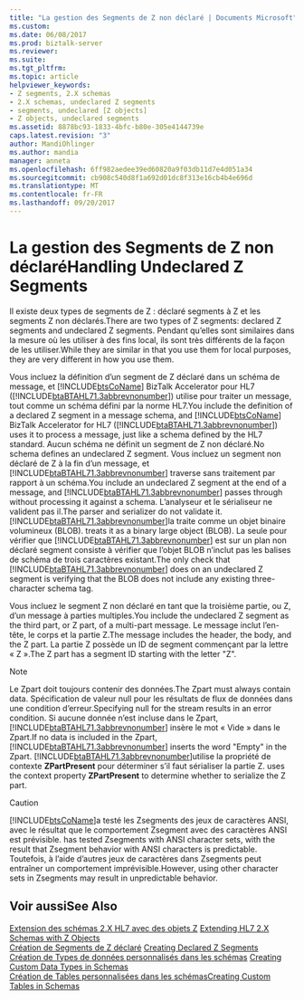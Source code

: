 ```yaml
---
title: "La gestion des Segments de Z non déclaré | Documents Microsoft"
ms.custom: 
ms.date: 06/08/2017
ms.prod: biztalk-server
ms.reviewer: 
ms.suite: 
ms.tgt_pltfrm: 
ms.topic: article
helpviewer_keywords:
- Z segments, 2.X schemas
- 2.X schemas, undeclared Z segments
- segments, undeclared [Z objects]
- Z objects, undeclared segments
ms.assetid: 8878bc93-1833-4bfc-b80e-305e4144739e
caps.latest.revision: "3"
author: MandiOhlinger
ms.author: mandia
manager: anneta
ms.openlocfilehash: 6ff982aedee39ed60820a9f03db11d7e4d051a34
ms.sourcegitcommit: cb908c540d8f1a692d01dc8f313e16cb4b4e696d
ms.translationtype: MT
ms.contentlocale: fr-FR
ms.lasthandoff: 09/20/2017
---
```

# <a name="handling-undeclared-z-segments"></a><span data-ttu-id="11973-102">La gestion des Segments de Z non déclaré</span><span class="sxs-lookup"><span data-stu-id="11973-102">Handling Undeclared Z Segments</span></span>
<span data-ttu-id="11973-103">Il existe deux types de segments de Z : déclaré segments à Z et les segments Z non déclarés.</span><span class="sxs-lookup"><span data-stu-id="11973-103">There are two types of Z segments: declared Z segments and undeclared Z segments.</span></span> <span data-ttu-id="11973-104">Pendant qu’elles sont similaires dans la mesure où les utiliser à des fins local, ils sont très différents de la façon de les utiliser.</span><span class="sxs-lookup"><span data-stu-id="11973-104">While they are similar in that you use them for local purposes, they are very different in how you use them.</span></span>  
  
 <span data-ttu-id="11973-105">Vous incluez la définition d’un segment de Z déclaré dans un schéma de message, et [!INCLUDE[btsCoName](../../includes/btsconame-md.md)] BizTalk Accelerator pour HL7 ([!INCLUDE[btaBTAHL71.3abbrevnonumber](../../includes/btabtahl71-3abbrevnonumber-md.md)]) utilise pour traiter un message, tout comme un schéma défini par la norme HL7.</span><span class="sxs-lookup"><span data-stu-id="11973-105">You include the definition of a declared Z segment in a message schema, and [!INCLUDE[btsCoName](../../includes/btsconame-md.md)] BizTalk Accelerator for HL7 ([!INCLUDE[btaBTAHL71.3abbrevnonumber](../../includes/btabtahl71-3abbrevnonumber-md.md)]) uses it to process a message, just like a schema defined by the HL7 standard.</span></span> <span data-ttu-id="11973-106">Aucun schéma ne définit un segment de Z non déclaré.</span><span class="sxs-lookup"><span data-stu-id="11973-106">No schema defines an undeclared Z segment.</span></span> <span data-ttu-id="11973-107">Vous incluez un segment non déclaré de Z à la fin d’un message, et [!INCLUDE[btaBTAHL71.3abbrevnonumber](../../includes/btabtahl71-3abbrevnonumber-md.md)] traverse sans traitement par rapport à un schéma.</span><span class="sxs-lookup"><span data-stu-id="11973-107">You include an undeclared Z segment at the end of a message, and [!INCLUDE[btaBTAHL71.3abbrevnonumber](../../includes/btabtahl71-3abbrevnonumber-md.md)] passes through without processing it against a schema.</span></span> <span data-ttu-id="11973-108">L’analyseur et le sérialiseur ne valident pas il.</span><span class="sxs-lookup"><span data-stu-id="11973-108">The parser and serializer do not validate it.</span></span> [!INCLUDE[btaBTAHL71.3abbrevnonumber](../../includes/btabtahl71-3abbrevnonumber-md.md)]<span data-ttu-id="11973-109">la traite comme un objet binaire volumineux (BLOB).</span><span class="sxs-lookup"><span data-stu-id="11973-109"> treats it as a binary large object (BLOB).</span></span> <span data-ttu-id="11973-110">La seule pour vérifier que [!INCLUDE[btaBTAHL71.3abbrevnonumber](../../includes/btabtahl71-3abbrevnonumber-md.md)] est sur un plan non déclaré segment consiste à vérifier que l’objet BLOB n’inclut pas les balises de schéma de trois caractères existant.</span><span class="sxs-lookup"><span data-stu-id="11973-110">The only check that [!INCLUDE[btaBTAHL71.3abbrevnonumber](../../includes/btabtahl71-3abbrevnonumber-md.md)] does on an undeclared Z segment is verifying that the BLOB does not include any existing three-character schema tag.</span></span>  
  
 <span data-ttu-id="11973-111">Vous incluez le segment Z non déclaré en tant que la troisième partie, ou Z, d’un message à parties multiples.</span><span class="sxs-lookup"><span data-stu-id="11973-111">You include the undeclared Z segment as the third part, or Z part, of a multi-part message.</span></span> <span data-ttu-id="11973-112">Le message inclut l’en-tête, le corps et la partie Z.</span><span class="sxs-lookup"><span data-stu-id="11973-112">The message includes the header, the body, and the Z part.</span></span> <span data-ttu-id="11973-113">La partie Z possède un ID de segment commençant par la lettre « Z ».</span><span class="sxs-lookup"><span data-stu-id="11973-113">The Z part has a segment ID starting with the letter "Z".</span></span>  
  
> [!NOTE]
>  <span data-ttu-id="11973-114">Le Zpart doit toujours contenir des données.</span><span class="sxs-lookup"><span data-stu-id="11973-114">The Zpart must always contain data.</span></span> <span data-ttu-id="11973-115">Spécification de valeur null pour les résultats de flux de données dans une condition d’erreur.</span><span class="sxs-lookup"><span data-stu-id="11973-115">Specifying null for the stream results in an error condition.</span></span> <span data-ttu-id="11973-116">Si aucune donnée n’est incluse dans le Zpart, [!INCLUDE[btaBTAHL71.3abbrevnonumber](../../includes/btabtahl71-3abbrevnonumber-md.md)] insère le mot « Vide » dans le Zpart.</span><span class="sxs-lookup"><span data-stu-id="11973-116">If no data is included in the Zpart, [!INCLUDE[btaBTAHL71.3abbrevnonumber](../../includes/btabtahl71-3abbrevnonumber-md.md)] inserts the word "Empty" in the Zpart.</span></span> [!INCLUDE[btaBTAHL71.3abbrevnonumber](../../includes/btabtahl71-3abbrevnonumber-md.md)]<span data-ttu-id="11973-117">utilise la propriété de contexte **ZPartPresent** pour déterminer s’il faut sérialiser la partie Z.</span><span class="sxs-lookup"><span data-stu-id="11973-117"> uses the context property **ZPartPresent** to determine whether to serialize the Z part.</span></span>  
  
> [!CAUTION]
>  [!INCLUDE[btsCoName](../../includes/btsconame-md.md)]<span data-ttu-id="11973-118">a testé les Zsegments des jeux de caractères ANSI, avec le résultat que le comportement Zsegment avec des caractères ANSI est prévisible.</span><span class="sxs-lookup"><span data-stu-id="11973-118"> has tested Zsegments with ANSI character sets, with the result that Zsegment behavior with ANSI characters is predictable.</span></span> <span data-ttu-id="11973-119">Toutefois, à l’aide d’autres jeux de caractères dans Zsegments peut entraîner un comportement imprévisible.</span><span class="sxs-lookup"><span data-stu-id="11973-119">However, using other character sets in Zsegments may result in unpredictable behavior.</span></span>  
  
## <a name="see-also"></a><span data-ttu-id="11973-120">Voir aussi</span><span class="sxs-lookup"><span data-stu-id="11973-120">See Also</span></span>  
 <span data-ttu-id="11973-121">[Extension des schémas 2.X HL7 avec des objets Z](../../adapters-and-accelerators/accelerator-hl7/extending-hl7-2-x-schemas-with-z-objects.md) </span><span class="sxs-lookup"><span data-stu-id="11973-121">[Extending HL7 2.X Schemas with Z Objects](../../adapters-and-accelerators/accelerator-hl7/extending-hl7-2-x-schemas-with-z-objects.md) </span></span>  
 <span data-ttu-id="11973-122">[Création de Segments de Z déclaré](../../adapters-and-accelerators/accelerator-hl7/creating-declared-z-segments.md) </span><span class="sxs-lookup"><span data-stu-id="11973-122">[Creating Declared Z Segments](../../adapters-and-accelerators/accelerator-hl7/creating-declared-z-segments.md) </span></span>  
 <span data-ttu-id="11973-123">[Création de Types de données personnalisés dans les schémas](../../adapters-and-accelerators/accelerator-hl7/creating-custom-data-types-in-schemas.md) </span><span class="sxs-lookup"><span data-stu-id="11973-123">[Creating Custom Data Types in Schemas](../../adapters-and-accelerators/accelerator-hl7/creating-custom-data-types-in-schemas.md) </span></span>  
 [<span data-ttu-id="11973-124">Création de Tables personnalisées dans les schémas</span><span class="sxs-lookup"><span data-stu-id="11973-124">Creating Custom Tables in Schemas</span></span>](../../adapters-and-accelerators/accelerator-hl7/creating-custom-tables-in-schemas.md)